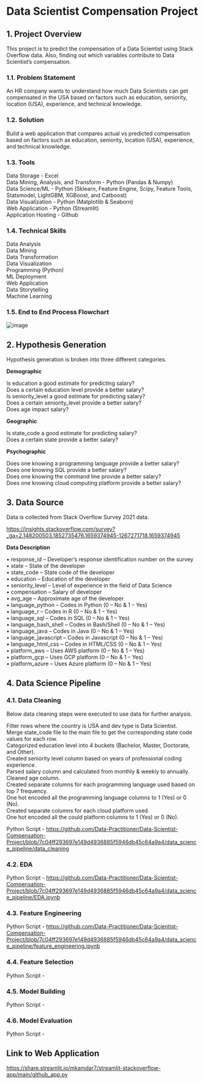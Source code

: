 # Data Scientist Compensation Project

## 1. Project Overview
This project is to predict the compensation of a Data Scientist using Stack Overflow data. Also, finding out which variables contribute to Data Scientist’s compensation.

### 1.1. Problem Statement
An HR company wants to understand how much Data Scientists can get compensated in the USA based on factors such as education, seniority, location (USA), experience, and technical knowledge.

### 1.2. Solution
Build a web application that compares actual vs predicted compensation based on factors such as education, seniority, location (USA), experience, and technical knowledge.

### 1.3. Tools
Data Storage - Excel <br>
Data Mining, Analysis, and Transform - Python (Pandas & Numpy) <br>
Data Science/ML - Python (Sklearn, Feature Engine, Scipy, Feature Tools, Statsmodel, LightGBM, XGBoost, and Catboost) <br>
Data Visualization - Python (Matplotlib & Seaborn)<br>
Web Application - Python (Streamlit) <br>
Application Hosting - Github <br>

### 1.4. Technical Skills
Data Analysis <br>
Data Mining <br>
Data Transformation <br>
Data Visualization <br>
Programming (Python) <br>
ML Deployment <br>
Web Application <br>
Data Storytelling <br>
Machine Learning <br>

### 1.5. End to End Process Flowchart
![image](https://user-images.githubusercontent.com/99619460/184925146-13245ee6-2ee9-4522-b89d-bc7b8f2600da.png)

## 2. Hypothesis Generation
Hypothesis generation is broken into three different categories.

**Demographic**

Is education a good estimate for predicting salary? <br>
Does a certain education level provide a better salary? <br>
Is seniority_level a good estimate for predicting salary? <br>
Does a certain seniority_level provide a better salary? <br>
Does age impact salary? <br>

**Geographic**

Is state_code a good estimate for predicting salary? <br>
Does a certain state provide a better salary? <br>

**Psychographic**

Does one knowing a programming language provide a better salary? <br>
Does one knowing SQL provide a better salary? <br>
Does one knowing the command line provide a better salary? <br>
Does one knowing cloud computing platform provide a better salary? <br>

## 3. Data Source
Data is collected from Stack Overflow Survey 2021 data.

https://insights.stackoverflow.com/survey?_ga=2.148200503.1852735476.1659374945-1267271718.1659374945

**Data Description**

• response_id  –  Developer’s response identification number on the survey <br>
• state – State of the developer <br>
• state_code –  State code of the developer <br>
• education –  Education of the developer <br>
• seniority_level  – Level of experience in the field of Data Science <br>
• compensation – Salary of developer <br>
• avg_age – Approximate age of the developer <br>
• language_python – Codes in Python (0 – No & 1 – Yes) <br>
• language_r – Codes in R  (0 – No & 1 – Yes) <br>
• language_sql – Codes in SQL  (0 – No & 1 – Yes) <br>
• language_bash_shell – Codes in Bash/Shell (0 – No & 1 – Yes) <br>
• language_java – Codes in Java (0 – No & 1 – Yes) <br> 
• language_javascript – Codes in Javascript (0 – No & 1 – Yes) <br>
• language_html_css  – Codes in HTML/CSS (0 – No & 1 – Yes) <br>
• platform_aws – Uses AWS platform (0 – No & 1 – Yes) <br>
• platform_gcp – Uses GCP platform (0 – No & 1 – Yes) <br>
• platform_azure – Uses Azure platform (0 – No & 1 – Yes) <br>
 
## 4. Data Science Pipeline

### 4.1. Data Cleaning

Below data cleaning steps were executed to use data for further analysis.

Filter rows where the country is USA and dev type is Data Scientist. <br>
Merge state_code file to the main file to get the corresponding state code values for each row. <br>
Categorized education level into 4 buckets (Bachelor, Master, Doctorate, and Other). <br>
Created seniority level column based on years of professional coding experience. <br>
Parsed salary column and calculated from monthly & weekly to annually. <br>
Cleaned age column. <br>
Created separate columns for each programming language used based on top 7 frequency. <br>
One hot encoded all the programming language columns to 1 (Yes) or 0 (No). <br>
Created separate columns for each cloud platform used. <br>
One hot encoded all the could platform columns to 1 (Yes) or 0 (No). <br>

Python Script - https://github.com/Data-Practitioner/Data-Scientist-Compensation-Project/blob/7c04ff293697e149d4936885f5946db45c64a9a4/data_science_pipeline/data_cleaning

### 4.2. EDA

Python Script - https://github.com/Data-Practitioner/Data-Scientist-Compensation-Project/blob/7c04ff293697e149d4936885f5946db45c64a9a4/data_science_pipeline/EDA.ipynb

### 4.3. Feature Engineering

Python Script - https://github.com/Data-Practitioner/Data-Scientist-Compensation-Project/blob/7c04ff293697e149d4936885f5946db45c64a9a4/data_science_pipeline/feature_engineering.ipynb

### 4.4. Feature Selection

Python Script -

### 4.5. Model Building

Python Script -

### 4.6. Model Evaluation

Python Script -

## Link to Web Application
https://share.streamlit.io/mkamdar7/streamlit-stackoverflow-app/main/github_app.py
